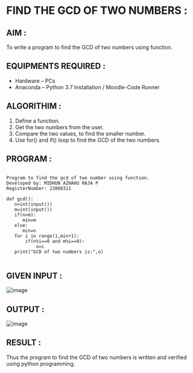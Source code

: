 # FIND THE GCD OF TWO NUMBERS :

## AIM :

To write a program to find the GCD of two numbers using function.

## EQUIPMENTS REQUIRED :

- Hardware – PCs  
- Anaconda – Python 3.7 Installation / Moodle-Code Runner

## ALGORITHIM :

1. Define a function. 
2. Get the two numbers from the user.  
3. Compare the two values, to find the smaller number.  
4. Use for() and if() loop to find the GCD of the two numbers.  

## PROGRAM :

```

Program to find the gcd of two number using function.
Developed by: MIDHUN AZHAHU RAJA P
RegisterNumber: 22008311

def gcd():
   n=int(input())
   m=int(input())
   if(n>m):
      min=m
   else:
      min=n
   for i in range(1,min+1):
       if(n%i==0 and m%i==0):
           o=i
   print("GCD of two numbers is:",o)           
       
```

## GIVEN INPUT : 

![image](https://user-images.githubusercontent.com/118054670/213920219-e8fec56e-d5d6-4af9-9dd6-daa6b457f39c.png)

## OUTPUT :


![image](https://user-images.githubusercontent.com/118054670/213920255-0262ab85-f06f-460e-b5f2-e891bb7ecb8f.png)


## RESULT :

Thus the program to find the GCD of two numbers is written and verified using python programming.
